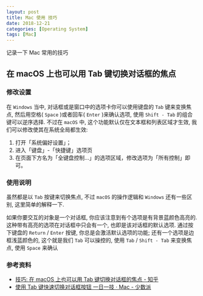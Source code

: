 ```yaml
---
layout: post
title: Mac 使用 技巧
date: 2018-12-21
categories: [Operating System]
tags: [Mac]
---
```


记录一下 Mac 常用的技巧

## 在 macOS 上也可以用 Tab 键切换对话框的焦点

### 修改设置

在 `Windows` 当中, 对话框或是窗口中的选项卡你可以使用键盘的 `Tab` 键来变换焦点, 然后用空格( `Space` )或者回车( `Enter` )来确认选项, 使用 `Shift - Tab` 的组合键可以逆序选择. 不过在 `macOS` 中, 这个功能默认仅在文本框和列表区域才生效, 我们可以修改使其在系统全局都生效:

1. 打开「系统偏好设置」；
2. 进入「键盘」-「快捷键」选项页
3. 在页面下方名为「全键盘控制…」的选项区域，修改选项为「所有控制」即可。

### 使用说明

虽然都是以 `Tab` 按键来切换焦点, 不过 `macOS` 的操作逻辑和 `Windows` 还有一些区别, 这里简单的解释一下.

如果你要交互的对象是一个对话框, 你应该注意到有个选项是有背景蓝颜色高亮的. 这种带有高亮的选项在对话框中只会有一个, 也即是该对话框的默认选项. 通过按下键盘的 `Return` / `Enter` 按键, 你总是会激活默认选项的功能; 还有一个选项是边框浅蓝颜色的, 这个就是我们 `Tab` 可以操控的, 使用 `Tab` / `Shift - Tab` 来变换焦点, 使用 `Space` 来确认

### 参考资料

- [技巧: 在 macOS 上也可以用 Tab 键切换对话框的焦点 - 知乎](https://zhuanlan.zhihu.com/p/27586949)
- [使用 Tab 键快速切换对话框按钮 一日一技 · Mac - 少数派](https://sspai.com/post/39113)
